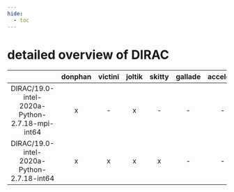 ```yaml
---
hide:
  - toc
---
```


detailed overview of DIRAC
==========================

| |donphan|victini|joltik|skitty|gallade|accelgor|swalot|doduo|
| :---: | :---: | :---: | :---: | :---: | :---: | :---: | :---: | :---: |
|DIRAC/19.0-intel-2020a-Python-2.7.18-mpi-int64|x|-|x|-|-|-|x|x|
|DIRAC/19.0-intel-2020a-Python-2.7.18-int64|x|x|x|x|-|-|x|x|
